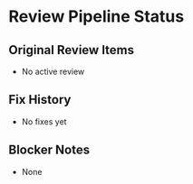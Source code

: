 # Review Pipeline Status

## Original Review Items
- No active review

## Fix History
- No fixes yet

## Blocker Notes
- None